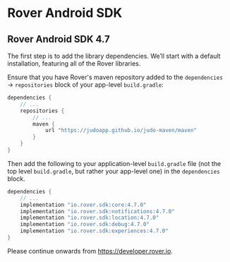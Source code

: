 # Rover Android SDK

## Rover Android SDK 4.7

The first step is to add the library dependencies. We’ll start with a default
installation, featuring all of the Rover libraries.

Ensure that you have Rover's maven repository added to the `dependencies` →
`repositories` block of your app-level `build.gradle`:

```groovy
dependencies {
    // ...
    repositories {
        // ...
        maven {
            url "https://judoapp.github.io/judo-maven/maven"
        }
    }
}
```

Then add the following to your application-level `build.gradle` file (not the
top level `build.gradle`, but rather your app-level one) in the `dependencies`
block.

```groovy
dependencies {
    // ...
    implementation "io.rover.sdk:core:4.7.0"
    implementation "io.rover.sdk:notifications:4.7.0"
    implementation "io.rover.sdk:location:4.7.0"
    implementation "io.rover.sdk:debug:4.7.0"
    implementation "io.rover.sdk:experiences:4.7.0"
}
```

Please continue onwards from https://developer.rover.io.
